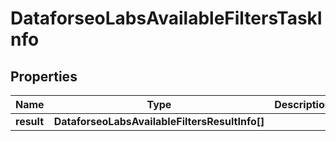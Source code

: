 # DataforseoLabsAvailableFiltersTaskInfo

## Properties

| Name | Type | Description | Notes |
|------------ | ------------- | ------------- | -------------|
**result** | **DataforseoLabsAvailableFiltersResultInfo[]** |  |[optional]|